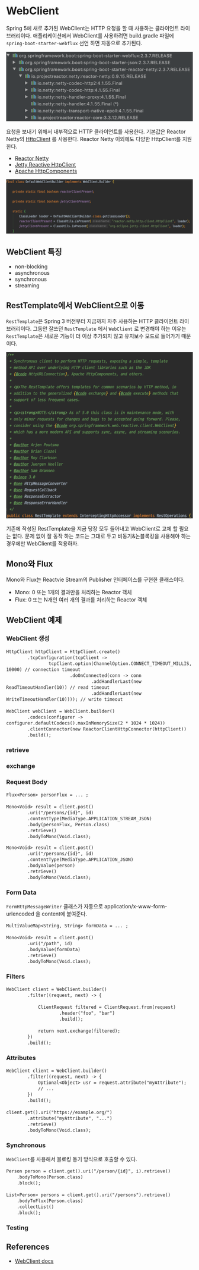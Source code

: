 # WebClient

Spring 5에 새로 추가된 WebClient는 HTTP 요청을 할 때 사용하는 클라이언트 라이브러리이다. 애플리케이션에서 WebClient를 사용하려면 build.gradle 파일에 `spring-boot-starter-webflux` 선언 하면 자동으로 추가된다. 

![spring-boot-starter-webflux](./images/spring-boot-starter-webflux.png)

요청을 보내기 위해서 내부적으로 HTTP 클라이언트를 사용한다. 기본값은 Reactor Netty의 [HttpClient](https://projectreactor.io/docs/netty/0.8.4.RELEASE/api/reactor/netty/http/client/HttpClient.html) 를 사용한다. Reactor Netty 이외에도 다양한 HttpClient를 지원한다.

- [Reactor Netty](https://github.com/reactor/reactor-netty)
- [Jetty Reactive HttpClient](https://github.com/jetty-project/jetty-reactive-httpclient)
- [Apache HttpComponents](https://hc.apache.org/index.html)

![DefaultWebClientBuilder](./images/DefaultWebClientBuilder.png)

## WebClient 특징
- non-blocking
- asynchronous
- synchronous
- streaming

## RestTemplate에서 WebClient으로 이동
`RestTemplate`은 Spring 3 버전부터 지금까지 자주 사용하는 HTTP 클라이언트 라이브러리이다. 그동안 잘쓰던 `RestTemplate` 에서 `WebClient` 로 변경해야 하는 이유는 `RestTemplate`은 새로운 기능이 더 이상 추가되지 않고 유지보수 모드로 들어가기 때문이다.

![RestTemplate](./images/RestTemplate.png)

기존에 작성된 RestTemplate을 지금 당장 모두 들어내고 WebClient로 교체 할 필요는 없다. 문제 없이 잘 동작 하는 코드는 그대로 두고 비동기&논블록킹을 사용해야 하는 경우에만 WebClient를 적용하자.

## Mono와 Flux
Mono와 Flux는 Reactvie Stream의 Publisher 인터페이스를 구현한 클래스이다.

- Mono: 0 또는 1개의 결과만을 처리하는 Reactor 객체
- Flux: 0 또는 N개인 여러 개의 결과를 처리하는 Reactor 객체

## WebClient 예제
 
### WebClient 생성

```
HttpClient httpClient = HttpClient.create()
        .tcpConfiguration(tcpClient ->
                tcpClient.option(ChannelOption.CONNECT_TIMEOUT_MILLIS, 10000) // connection timeout
                        .doOnConnected(conn -> conn
                                .addHandlerLast(new ReadTimeoutHandler(10)) // read timeout
                                .addHandlerLast(new WriteTimeoutHandler(10)))); // write timeout

WebClient webClient = WebClient.builder()
        .codecs(configurer -> configurer.defaultCodecs().maxInMemorySize(2 * 1024 * 1024))
        .clientConnector(new ReactorClientHttpConnector(httpClient))
        .build();
```

### retrieve
 
### exchange

### Request Body

```
Flux<Person> personFlux = ... ;

Mono<Void> result = client.post()
        .uri("/persons/{id}", id)
        .contentType(MediaType.APPLICATION_STREAM_JSON)
        .body(personFlux, Person.class)
        .retrieve()
        .bodyToMono(Void.class);
```

```
Mono<Void> result = client.post()
        .uri("/persons/{id}", id)
        .contentType(MediaType.APPLICATION_JSON)
        .bodyValue(person)
        .retrieve()
        .bodyToMono(Void.class);
```

### Form Data
`FormHttpMessageWriter` 클래스가 자동으로 application/x-www-form-urlencoded 을 content에 붙여준다.

```
MultiValueMap<String, String> formData = ... ;

Mono<Void> result = client.post()
        .uri("/path", id)
        .bodyValue(formData)
        .retrieve()
        .bodyToMono(Void.class);
```

### Filters

```
WebClient client = WebClient.builder()
        .filter((request, next) -> {

            ClientRequest filtered = ClientRequest.from(request)
                    .header("foo", "bar")
                    .build();

            return next.exchange(filtered);
        })
        .build();
```

### Attributes

```
WebClient client = WebClient.builder()
        .filter((request, next) -> {
            Optional<Object> usr = request.attribute("myAttribute");
            // ...
        })
        .build();

client.get().uri("https://example.org/")
        .attribute("myAttribute", "...")
        .retrieve()
        .bodyToMono(Void.class);
```

### Synchronous
`WebClient`를 사용해서 블로킹 동기 방식으로 호출할 수 있다.

```
Person person = client.get().uri("/person/{id}", i).retrieve()
    .bodyToMono(Person.class)
    .block();

List<Person> persons = client.get().uri("/persons").retrieve()
    .bodyToFlux(Person.class)
    .collectList()
    .block();
```

### Testing

## References
- [WebClient docs](https://docs.spring.io/spring-framework/docs/current/reference/html/web-reactive.html#webflux-client)